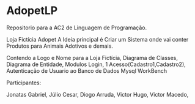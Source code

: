 # AdopetLP
Repositorio para a AC2 de Linguagem de Programação. 

Loja Fictícia Adopet
A Ideia principal é Criar um Sistema onde vai conter Produtos para Animais Adotivos e demais.


Contendo a Logo e Nome para a Loja Fictícia,
Diagrama de Classes,
Diagrama de Entidade,
Modulos Login,
1 Acesso(Cadastro1,Cadastro2),
Autenticação de Usuario ao Banco de Dados Mysql WorkBench

Participantes: 

  Jonatas Gabriel,
  Júlio Cesar,
  Diogo Arruda,
  Victor Hugo,
  Victor Macedo,
